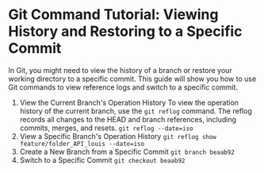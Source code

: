 
# Git Command Tutorial: Viewing History and Restoring to a Specific Commit

In Git, you might need to view the history of a branch or restore your working directory to a specific commit. This guide will show you how to use Git commands to view reference logs and switch to a specific commit.

1. View the Current Branch's Operation History
   To view the operation history of the current branch, use the `git reflog` command. The reflog records all changes to the HEAD and branch references,    including commits, merges, and resets.
   `git reflog --date=iso`
2. View a Specific Branch's Operation History
   `git reflog show feature/folder_API_louis --date=iso`
3. Create a New Branch from a Specific Commit
   `git branch beaab92`
4. Switch to a Specific Commit
   `git checkout beaab92`

